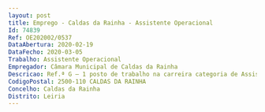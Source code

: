 ```yaml
--- 
layout: post
title: Emprego - Caldas da Rainha - Assistente Operacional
Id: 74839
Ref: OE202002/0537
DataAbertura: 2020-02-19
DataFecho: 2020-03-05
Trabalho: Assistente Operacional
Empregador: Câmara Municipal de Caldas da Rainha
Descricao: Ref.ª G – 1 posto de trabalho na carreira categoria de Assistente Operacional – área de Canalizador Funções Genéricas  As estipuladas no n.º 2 do artigo 88.º da Lei n.º35 2014 de 20 de junho, conjugado com o anexo I.Funções Especificas Executa e repara canalizações em edifícios, instalações industriais e outros locais, destinados ao transporte de água ou esgotos em qualquer material e sistema próprio para o efeito  faz assentamento e reparação de equipamentos sanitários  repara roturas de forma expedita provisória e final nas redes e sistemas de águas e faz desentupimentos das redes de esgotos  executa outros trabalhos similares ou complementares dos descritos.
CodigoPostal: 2500-110 CALDAS DA RAINHA
Concelho: Caldas da Rainha
Distrito: Leiria
--- 
```

